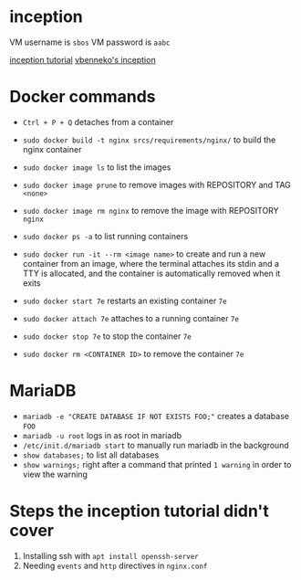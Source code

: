 # inception

VM username is `sbos`
VM password is `aabc`

[inception tutorial](https://tuto.grademe.fr/inception/#)
[vbenneko's inception](https://github.com/adfhjl/Inception)

# Docker commands

- `Ctrl + P + Q` detaches from a container

- `sudo docker build -t nginx srcs/requirements/nginx/` to build the nginx container
- `sudo docker image ls` to list the images
- `sudo docker image prune` to remove images with REPOSITORY and TAG `<none>`
- `sudo docker image rm nginx` to remove the image with REPOSITORY `nginx`
- `sudo docker ps -a` to list running containers
- `sudo docker run -it --rm <image name>` to create and run a new container from an image, where the terminal attaches its stdin and a TTY is allocated, and the container is automatically removed when it exits
- `sudo docker start 7e` restarts an existing container `7e`
- `sudo docker attach 7e` attaches to a running container `7e`
- `sudo docker stop 7e` to stop the container `7e`
- `sudo docker rm <CONTAINER ID>` to remove the container `7e`

# MariaDB

- `mariadb -e "CREATE DATABASE IF NOT EXISTS FOO;"` creates a database `FOO`
- `mariadb -u root` logs in as root in mariadb
- `/etc/init.d/mariadb start` to manually run mariadb in the background
- `show databases;` to list all databases
- `show warnings;` right after a command that printed `1 warning` in order to view the warning

# Steps the inception tutorial didn't cover

1. Installing ssh with `apt install openssh-server`
2. Needing `events` and `http` directives in `nginx.conf`
